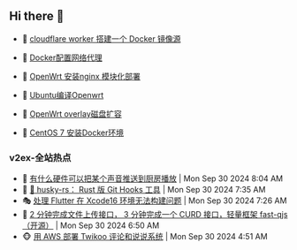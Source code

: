 ## Hi there 👋

<!--
**dkyg666/dkyg666** is a ✨ _special_ ✨ repository because its `README.md` (this file) appears on your GitHub profile.

Here are some ideas to get you started:

- 🔭 I’m currently working on ...
- 🌱 I’m currently learning ...
- 👯 I’m looking to collaborate on ...
- 🤔 I’m looking for help with ...
- 💬 Ask me about ...
- 📫 How to reach me: ...
- 😄 Pronouns: ...
- ⚡ Fun fact: ...
-->

<!-- BLOG-POST-LIST:START -->
- 🦩 [cloudflare worker 搭建一个 Docker 镜像源](http://blog.1996099.xyz/archives/cloudflare-worker-da-jian-yi-ge-docker-jing-xiang-zhan) 

- 🚦 [Docker配置网络代理](http://blog.1996099.xyz/archives/dockerpei-zhi-wang-luo-dai-li) 

- 🫶 [OpenWrt 安装nginx 模块化部署](http://blog.1996099.xyz/archives/openwrt-an-zhuang-nginx-mo-kuai-hua-bu-shu) 

- 🦄 [Ubuntu编译Openwrt](http://blog.1996099.xyz/archives/ubuntuzi-bian-yi-openwrt) 

- 🐻 [OpenWrt overlay磁盘扩容](http://blog.1996099.xyz/archives/openwrt-overlay) 

- 🤖 [CentOS 7 安装Docker环境](http://blog.1996099.xyz/archives/centos-docker) 
<!-- BLOG-POST-LIST:END -->

### v2ex-全站热点
<!-- v2ex:START -->
- 🥸 [有什么硬件可以把某个声音推送到厨房播放](https://www.v2ex.com/t/1077138#reply6) | Mon Sep 30 2024 8:04 AM
- 🤗 [🎉 husky-rs： Rust 版 Git Hooks 工具](https://www.v2ex.com/t/1077125#reply2) | Mon Sep 30 2024 7:35 AM
- 🎭 [处理 Flutter 在 Xcode16 环境无法构建问题](https://www.v2ex.com/t/1077124#reply0) | Mon Sep 30 2024 7:26 AM
- 🥷 [2 分钟完成文件上传接口， 3 分钟完成一个 CURD 接口，轻量框架 fast-qjs（开源）](https://www.v2ex.com/t/1077106#reply0) | Mon Sep 30 2024 6:50 AM
- 🐵 [用 AWS 部署 Twikoo 评论和说说系统](https://www.v2ex.com/t/1077076#reply1) | Mon Sep 30 2024 4:51 AM<!-- v2ex:END -->

